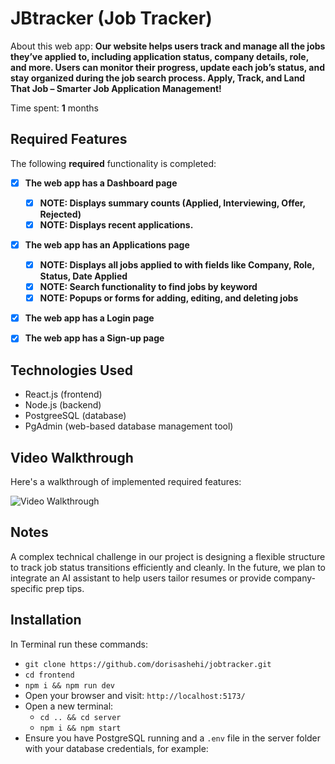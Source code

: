 # JBtracker (Job Tracker)

About this web app: **Our website helps users track and manage all the jobs they’ve applied to, including application status, company details, role, and more. Users can monitor their progress, update each job’s status, and stay organized during the job search process. Apply, Track, and Land That Job – Smarter Job Application Management!**

Time spent: **1** months

## Required Features

The following **required** functionality is completed:

- [x] **The web app has a Dashboard page**

  - [x] **NOTE: Displays summary counts (Applied, Interviewing, Offer, Rejected)**
  - [x] **NOTE: Displays recent applications.**

- [x] **The web app has an Applications page**

  - [x] **NOTE: Displays all jobs applied to with fields like Company, Role, Status, Date Applied**
  - [x] **NOTE: Search functionality to find jobs by keyword**
  - [x] **NOTE: Popups or forms for adding, editing, and deleting jobs**

- [x] **The web app has a Login page**
- [x] **The web app has a Sign-up page**

## Technologies Used

- React.js (frontend)
- Node.js (backend)
- PostgreeSQL (database)
- PgAdmin (web-based database management tool)

## Video Walkthrough

Here's a walkthrough of implemented required features:

<img src='https://github.com/dorisashehi/jobtracker/blob/main/frontend/src/assets/JB-tracker-demo.gif' title='Video Walkthrough' width='' alt='Video Walkthrough' />

## Notes

A complex technical challenge in our project is designing a flexible structure to track job status transitions efficiently and cleanly. In the future, we plan to integrate an AI assistant to help users tailor resumes or provide company-specific prep tips.

## Installation

In Terminal run these commands:

- `git clone https://github.com/dorisashehi/jobtracker.git`
- `cd frontend`
- `npm i && npm run dev`
- Open your browser and visit: `http://localhost:5173/`
- Open a new terminal:
  - `cd .. && cd server`
  - `npm i && npm start`
- Ensure you have PostgreSQL running and a `.env` file in the server folder with your database credentials, for example:
